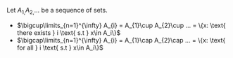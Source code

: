 Let $A_{1,}A_{2,}...$ be a sequence of sets.
- $\bigcup\limits_{n=1}^{\infty} A_{i} = A_{1}\cup A_{2}\cup ... = \{x: \text{ there exists } i \text{ s.t } x\in A_i\}$
- $\bigcap\limits_{n=1}^{\infty} A_{i} = A_{1}\cap A_{2}\cap ... = \{x: \text{ for all } i \text{ s.t } x\in A_i\}$
